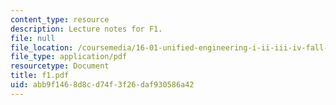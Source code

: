 ```yaml
---
content_type: resource
description: Lecture notes for F1.
file: null
file_location: /coursemedia/16-01-unified-engineering-i-ii-iii-iv-fall-2005-spring-2006/abb9f1468d8cd74f3f26daf930586a42_f1.pdf
file_type: application/pdf
resourcetype: Document
title: f1.pdf
uid: abb9f146-8d8c-d74f-3f26-daf930586a42
---
```

